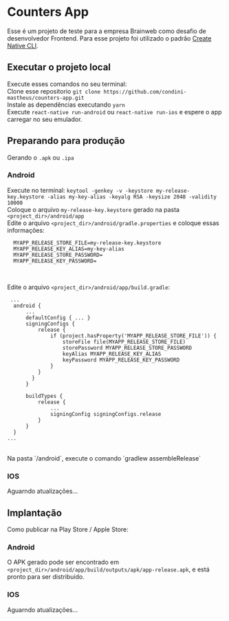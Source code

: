 # Counters App

Esse é um projeto de teste para a empresa Brainweb como desafio de desenvolvedor Frontend. Para esse projeto foi utilizado o padrão [Create Native CLI](https://facebook.github.io/react-native/docs/getting-started.html).

## Executar o projeto local

Execute esses comandos no seu terminal:<br>
Clone esse repositorio `git clone https://github.com/condini-mastheus/counters-app.git`<br>
Instale as dependências executando `yarn`<br>
Execute `react-native run-android` ou `react-native run-ios` e espere o app carregar no seu emulador.

## Preparando para produção

Gerando o `.apk` ou `.ipa`

### Android

Execute no terminal: `keytool -genkey -v -keystore my-release-key.keystore -alias my-key-alias -keyalg RSA -keysize 2048 -validity 10000`<br>
Coloque o arquivo `my-release-key.keystore` gerado na pasta `<project_dir>/android/app`<br>
Edite o arquivo `<project_dir>/android/gradle.properties` e coloque essas informações:

```
  MYAPP_RELEASE_STORE_FILE=my-release-key.keystore
  MYAPP_RELEASE_KEY_ALIAS=my-key-alias
  MYAPP_RELEASE_STORE_PASSWORD=
  MYAPP_RELEASE_KEY_PASSWORD=
```

<br>

Edite o arquivo `<project_dir>/android/app/build.gradle`: <br>

```
 ...
  android {
      ...
      defaultConfig { ... }
      signingConfigs {
          release {
              if (project.hasProperty('MYAPP_RELEASE_STORE_FILE')) {
                  storeFile file(MYAPP_RELEASE_STORE_FILE)
                  storePassword MYAPP_RELEASE_STORE_PASSWORD
                  keyAlias MYAPP_RELEASE_KEY_ALIAS
                  keyPassword MYAPP_RELEASE_KEY_PASSWORD
              }
          }
        }
      }

      buildTypes {
          release {
              ...
              signingConfig signingConfigs.release
          }
      }
  }
...
```

<br>
Na pasta `<project_dir>/android`, execute o comando `gradlew assembleRelease`<br>

### IOS

Aguarndo atualizações...

## Implantação

Como publicar na Play Store / Apple Store:

### Android

O APK gerado pode ser encontrado em `<project_dir>/android/app/build/outputs/apk/app-release.apk`, e está pronto para ser distribuído.

### IOS

Aguarndo atualizações...

